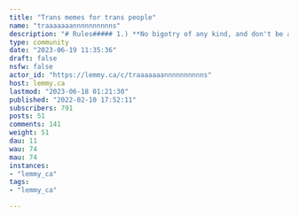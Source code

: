 ```yaml
---
title: "Trans memes for trans people" 
name: "traaaaaaannnnnnnnnns"
description: "# Rules##### 1.) **No bigotry of any kind, and don't be a jerk either**     • *Bigotry includes but is not limited to: ableism, transphobia, xenophobia, homophobia, casteism, racism, sexism, lookism and queerphobia. Bigotry towards non-binary people is transphobia. Truscum rhetoric is also bigotry. You getting punished for your hateful opinion, however, is not bigotry.*##### 2.) **No Spam**   • *This includes both advertising and breaking your or my Lemmy instance's rules, such as vote manipulation or brigading.*##### 3.) **Posts must have something to do with being trans, or about trans experiences**   • *Try to stay away from negative political events too. You can joke about it, but bringing attention to something bad happening in the world might take someone out of their comfort zone— this is an escape from the constant news cycle for some.*##### 4.) **No Selfies or Character Creations**    • *Selfies are not memes! This is not a community for selfies. Picrews and other character creations such as Sims and Mii's are considered bandwagoning, and perhaps can be a part of a different community.*##### 5.) **SFW-only**   • *This is an all ages community, so we prefer it if you take the NSFW stuff to one of the more adult oriented communities. Note: nudity is not allowed, we want everybody to be comfortable here.*##### 6.) **Submissions must be a meme or they will be removed**##### 7.) **Swearing is fine, but slurs are not** • *We want everybody to feel safe and comfortable here, so even if you want to reclaim a pejorative word that applies to you— we ask that you don't, as this is a light-hearted community and others stumbling across your post might feel unsafe.*##### 8.) **Embedded submissions should only link to trusted image sharing sites, no IP grabbers or link shorteners**##### 9.) **Use but don't misuse the report button**   • *If something breaks these rules, or this Lemmy instance's rules, please report it.*##### 10.) **Please do not link to any terf, racist, or any other hate communities or forums** • *Bigots like those do not deserve any attention. Any post or comment linking to a hate community or forum will be removed*##### 11.) **Don't be a jerk nor a troll**     • *Be nice, and don't create social chaos. That's it. Pretty simple, huh?*# Some notes:###### 1.) **We highly encourage you to use alt text in your posts, so everybody can enjoy this community**###### 2.) **It would be really nice if you flaired your posts accordingly in the title**  • *For example, a meme about the non-binary experience could have a title like this: [NB] Story of my life! This will make searching for content much easier.*###### 3.) Don't break the law • *This includes the country you live in as well as the country your instance is hosted in*# Sibling forums: ##### [!egg_irl](https://lemmy.blahaj.zone/c/egg_irl) • *Trans memes specifically about being closeted, unaware or in denial*##### [!196](https://lemmy.blahaj.zone/c/196)• *Ordinary memes, but the community is very trans-accepting— and it only has one rule: when you encounter the page you must post a meme from your camera roll*"
type: community
date: "2023-06-19 11:35:36"
draft: false
nsfw: false
actor_id: "https://lemmy.ca/c/traaaaaaannnnnnnnnns"
host: lemmy.ca
lastmod: "2023-06-18 01:21:30"
published: "2022-02-10 17:52:11"
subscribers: 791
posts: 51
comments: 141
weight: 51
dau: 11
wau: 74
mau: 74
instances:
- "lemmy_ca"
tags: 
- "lemmy_ca"

---
```

